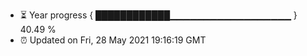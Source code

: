 - ⏳ Year progress { ████████████▁▁▁▁▁▁▁▁▁▁▁▁▁▁▁▁▁▁ } 40.49 %
- ⏰ Updated on Fri, 28 May 2021 19:16:19 GMT

